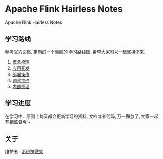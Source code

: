 # Apache Flink Hairless Notes
Apache Flink Hairless Notes


## 学习路线
参考官方文档, 定制的一个简陋的 [学习路线图](images/hairless-notes/apache-flink-learning-roadmap-v0.1.0.png). 希望大家可以一起坚持下来.
1. [概念梳理](docs/hairless-notes-concepts)
2. [应用开发](docs/hairless-notes-application-development)
3. [部署操作](docs/hairless-notes-deployment-operations)
4. [调试监控](docs/hairless-notes-debugging-monitoring)
4. [内部原理](docs/hairless-notes-internals)

## 学习进度
在学习中，原则上每天都会更新学习的资料, 文档或者代码, 万一懈怠了, 大家一起互相监督哈!~


## 关于
维护者 : [那伊抹微笑](https://github.com/wangyangting)